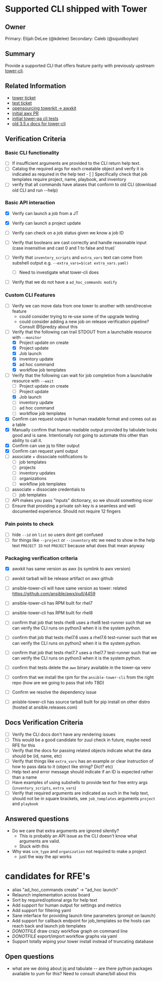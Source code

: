 # Supported CLI shipped with Tower 
## Owner

Primary: Elijah DeLee (@kdelee)
Secondary: Caleb (@squidboylan)

## Summary

Provide a supported CLI that offers feature parity with previously upstream [tower-cli](https://github.com/ansible/tower-cli).

## Related Information

- [tower ticket](https://github.com/ansible/tower/issues/2785)
- [test ticket](https://github.com/ansible/tower-qa/issues/3400)
- [opensourcing towerkit -> awxkit](https://github.com/ansible/towerkit/issues/571)
- [initial awx PR](https://github.com/ansible/awx/pull/4451)
- [initial tower-qa cli tests](https://github.com/ansible/tower-qa/pull/3937)
- [old 3.5.x docs for tower-cli](https://docs.ansible.com/ansible-tower/latest/html/towerapi/tower_cli.html)

## Verification Criteria

### Basic CLI functionality

- [ ] If insufficient arguments are provided to the CLI return help text.
- [ ] Catalog the required args for each creatable object and verify it is
      indicated as required in the help text
      - [ ] Specifically check that job templates require project, name, playbook, and inventory
- [ ] verify that all commands have aliases that conform to old CLI (download old CLI and run --help)

### Basic API interaction

- [x] Verify can launch a job from a JT
- [x] Verify can launch a project update
- [ ] Verify can check on a job status given we know a job ID
- [ ] Verify that booleans are cast correctly and handle reasonable input (case insensitive and cast 0 and 1 to false and true)`
- [ ] Verify that `inventory_scripts` and `extra_vars` text can come from subshell output e.g. `--extra_vars=$(cat extra_vars.yaml)`
   - [ ] Need to investigate what tower-cli does
- [ ] Verify that we do not have a `ad_hoc_commands modify`


### Custom CLI Features

- [ ] Verify we can move data from one tower to another with send/receive feature
  - could consider trying to re-use some of the upgrade testing
  - could consider adding a new job on release verification pipeline? Consult @Spredzy about this
- [ ] Verify that the following can trail STDOUT from a launchable resource with `--monitor`
  - [x] Project update on create
  - [x] Project update
  - [x] Job launch
  - [x] inventory update
  - [x] ad hoc command
  - [x] workflow job templates
- [ ] Verify that the following can wait for job completion from a launchable resource with `--wait`
  - [ ] Project update on create
  - [ ] Project update
  - [x] Job launch
  - [ ] inventory update
  - [ ] ad hoc command
  - [ ] workflow job templates

- [x] Confirm can request output in human readable format and comes out as a table
- [x] Manually confirm that human readable output provided by tabulate looks good and is sane. Intentionally not going to automate this other than ability to call it.
- [x] Confirm can use jq to filter output
- [x] Confirm can request yaml output
- [ ] associate + dissociate notifications to
   - [ ] job templates
   - [ ] projects
   - [ ] inventory updates    
   - [ ] organizations
   - [ ] workflow job templates
- [ ] associate + dissociate credentials to
   - [ ] job templates
- [ ] API makes you pass "inputs" dictionary, so we should something nicer
- [ ] Ensure that providing a private ssh key is a seamless and well documented experience. Should not require 12 fingers

### Pain points to check
- [ ] hide `--id` on `list` so users dont get confused
- [ ] for things like `--project` or `--inventory` etc we need to show in the help text `PROJECT ID` not `PROJECT` because what does that mean anyway

### Packaging verification criteria

- [x] awxkit has same version as awx (is symlink to awx version)
- [ ] awxkit tarball will be release artifact on awx github
- [ ] ansible-tower-cli will have same version as tower: related https://github.com/ansible/awx/pull/4459
- [ ] ansible-tower-cli has RPM built for rhel7
- [ ] ansible-tower-cli has RPM built for rhel8
- [ ] confirm that job that tests rhel8 uses a rhel8 test-runner such that we can verify the CLI runs on python3 when it is the system python.
- [ ] confirm that job that tests rhel7.6 uses a rhel7.6 test-runner such that we can verify the CLI runs on python2 when it is the system python.
- [ ] confirm that job that tests rhel7.7 uses a rhel7.7 test-runner such that we can verify the CLI runs on python3 when it is the system python.
- [ ] confirm that tests delete the `awx` binary available in the tower-qa venv
- [ ] confirm that we install the rpm for the `ansible-tower-cli` from the right repo (how are we going to pass that info TBD)
- [ ] Confirm we resolve the dependency issue
- [ ] anisble-tower-cli has source tarball built for pip install on other distro (hosted at ansible.releases.com)


## Docs Verification Criteria

- [ ] Verify the CLI docs don't have any rendering issues
 - [ ] This would be a good candidate for zuul check in future, maybe need RFE for this
- [ ] Verify that the docs for passing related objects
      indicate what the data should be (id, name, etc)
- [ ] Verify that things like `extra_vars` has an example or clear instruction
      of how to pass data to it (object like string? Dict? etc)
- [ ] Help text and error message should indicate if an ID is expected rather
      than a name
- [ ] Have examples of using subshells to provide text for free entry args
      (`inventory_scripts`, `extra_vars`)
- [ ] Verify that required arguments are indicated as such in the help text,
      should not be in square brackets, see `job_templates` arguments `project` and
      `playbook`

## Answered questions

- Do we care that extra arguments are ignored silently?
  - This is probably an API issue as the CLI doesn't know what arguments are
    valid.
  - Stuck with this
- Why was `scm_type` and `organization` not required to make a project
  - just the way the api works

# candidates for RFE's
- alias "ad_hoc_commands create" -> "ad_hoc launch"
- Relaunch implementation across board
- Sort by required/optional args for help text
- Add support for human output for settings and metrics
- Add support for filtering yaml
- Sane interface for providing launch time parameters (prompt on launch)
- Add support for callback endpoint for job_templates so the hosts can reach back and launch job templates
- _DONOTFILE_ draw crazy workflow graph on command line
- _DONOTFILE_ export/import workflow graphs via yaml
- Support totally wiping your tower install instead of truncating database

## Open questions
  - what are we doing about jq and tabulate -- are there python packages available to yum for this? Need to consult shane/bill about this
